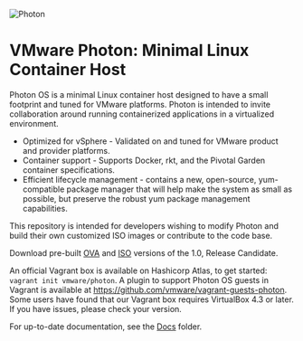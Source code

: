![Photon](http://storage.googleapis.com/project-photon/vmw-logo-photon.svg "VMware Photon")

VMware Photon: Minimal Linux Container Host
===========================================

Photon OS is a minimal Linux container host designed to have a small footprint and tuned for VMware platforms. Photon is intended to invite collaboration around running containerized applications in a virtualized environment.

- Optimized for vSphere - Validated on and tuned for VMware product and provider platforms.
- Container support - Supports Docker, rkt, and the Pivotal Garden container specifications.
- Efficient lifecycle management - contains a new, open-source, yum-compatible package manager that will help make the system as small as possible, but preserve the robust yum package management capabilities.

This repository is intended for developers wishing to modify Photon and build their own customized ISO images or contribute to the code base.

Download pre-built [OVA](https://bintray.com/artifact/download/vmware/photon/photon-custom-1.0-a6f0f63-RC.ova) and [ISO](https://bintray.com/artifact/download/vmware/photon/photon-1.0-a6f0f63.iso) versions of the 1.0, Release Candidate.

An official Vagrant box is available on Hashicorp Atlas, to get started: `vagrant init vmware/photon`. A plugin to support Photon OS guests in Vagrant is available at https://github.com/vmware/vagrant-guests-photon. Some users have found that our Vagrant box requires VirtualBox 4.3 or later. If you have issues, please check your version.

For up-to-date documentation, see the [Docs](docs/) folder.

